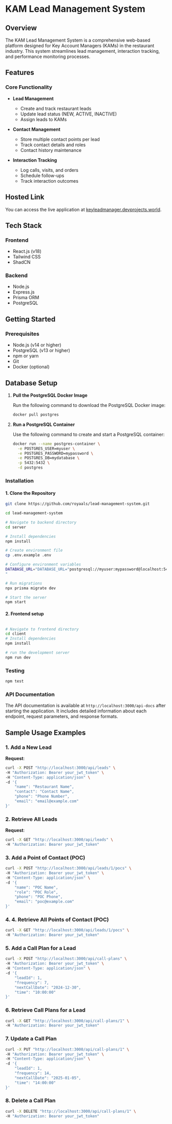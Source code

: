 # KAM Lead Management System

## Overview

The KAM Lead Management System is a comprehensive web-based platform designed for Key Account Managers (KAMs) in the restaurant industry. This system streamlines lead management, interaction tracking, and performance monitoring processes.

## Features

### Core Functionality
- **Lead Management**
  - Create and track restaurant leads
  - Update lead status (NEW, ACTIVE, INACTIVE)
  - Assign leads to KAMs

- **Contact Management**
  - Store multiple contact points per lead
  - Track contact details and roles
  - Contact history maintenance

- **Interaction Tracking**
  - Log calls, visits, and orders
  - Schedule follow-ups
  - Track interaction outcomes

## Hosted Link

You can access the live application at [keyleadmanager.devprojects.world](https://keyleadmanager.devprojects.world).  

## Tech Stack

### Frontend
- React.js (v18)
- Tailwind CSS
- ShadCN

### Backend
- Node.js
- Express.js
- Prisma ORM
- PostgreSQL

## Getting Started

### Prerequisites

- Node.js (v14 or higher)
- PostgreSQL (v13 or higher)
- npm or yarn
- Git
- Docker (optional)

## Database Setup

1. **Pull the PostgreSQL Docker Image**
   
   Run the following command to download the PostgreSQL Docker image:
   
   ```bash
   docker pull postgres
   ```

2. **Run a PostgreSQL Container**
   
   Use the following command to create and start a PostgreSQL container:
   
   ```bash
   docker run --name postgres-container \
     -e POSTGRES_USER=myuser \
     -e POSTGRES_PASSWORD=mypassword \
     -e POSTGRES_DB=mydatabase \
     -p 5432:5432 \
     -d postgres
   ```

### Installation

#### 1. Clone the Repository
```bash
git clone https://github.com/royaals/lead-management-system.git

cd lead-management-system

# Navigate to backend directory
cd server

# Install dependencies
npm install

# Create environment file
cp .env.example .env

# Configure environment variables
DATABASE_URL="DATABASE_URL="postgresql://myuser:mypassword@localhost:5432/mydatabase"
"

# Run migrations
npx prisma migrate dev

# Start the server
npm start
```

#### 2. Frontend setup
```bash 

# Navigate to frontend directory
cd client
# Install dependencies
npm install

# run the development server
npm run dev
```
### Testing
```bash
npm test
```
### API Documentation
The API documentation is available at `http://localhost:3000/api-docs` after starting the application. It includes detailed information about each endpoint, request parameters, and response formats.

## Sample Usage Examples

### 1. **Add a New Lead**

**Request**:
```bash
curl -X POST "http://localhost:3000/api/leads" \
-H "Authorization: Bearer your_jwt_token" \
-H "Content-Type: application/json" \
-d '{
    "name": "Restaurant Name",
    "contact": "Contact Name",
    "phone": "Phone Number",
    "email": "email@example.com"
}'
 ```
### 2. **Retrieve All Leads**

**Request**:
```bash
curl -X GET "http://localhost:3000/api/leads" \
-H "Authorization: Bearer your_jwt_token"
 ```
### 3. **Add a Point of Contact (POC)**

```bash
curl -X POST "http://localhost:3000/api/leads/1/pocs" \
-H "Authorization: Bearer your_jwt_token" \
-H "Content-Type: application/json" \
-d '{
    "name": "POC Name",
    "role": "POC Role",
    "phone": "POC Phone",
    "email": "poc@example.com"
}'
 ```
### 4. **4. Retrieve All Points of Contact (POC)**
```bash
curl -X GET "http://localhost:3000/api/leads/1/pocs" \
-H "Authorization: Bearer your_jwt_token"
```
### 5. **Add a Call Plan for a Lead**
```bash
curl -X POST "http://localhost:3000/api/call-plans" \
-H "Authorization: Bearer your_jwt_token" \
-H "Content-Type: application/json" \
-d '{
    "leadId": 1,
    "frequency": 7,
    "nextCallDate": "2024-12-30",
    "time": "10:00:00"
}'
```
### 6. **Retrieve Call Plans for a Lead**
```bash
curl -X GET "http://localhost:3000/api/call-plans/1" \
-H "Authorization: Bearer your_jwt_token"
```
### 7. **Update a Call Plan**
```bash
curl -X PUT "http://localhost:3000/api/call-plans/1" \
-H "Authorization: Bearer your_jwt_token" \
-H "Content-Type: application/json" \
-d '{
    "leadId": 1,
    "frequency": 14,
    "nextCallDate": "2025-01-05",
    "time": "14:00:00"
}'
```
### 8. **Delete a Call Plan**
```bash
curl -X DELETE "http://localhost:3000/api/call-plans/1" \
-H "Authorization: Bearer your_jwt_token"
```

